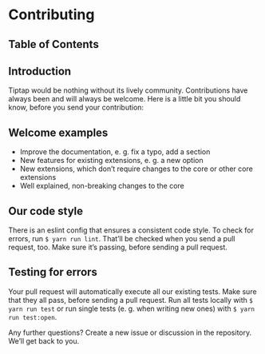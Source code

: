 # Contributing

## Table of Contents

## Introduction
Tiptap would be nothing without its lively community. Contributions have always been and will always be welcome. Here is a little bit you should know, before you send your contribution:

## Welcome examples
* Improve the documentation, e. g. fix a typo, add a section
* New features for existing extensions, e. g. a new option
* New extensions, which don’t require changes to the core or other core extensions
* Well explained, non-breaking changes to the core

## Our code style
There is an eslint config that ensures a consistent code style. To check for errors, run `$ yarn run lint`. That’ll be checked when you send a pull request, too. Make sure it’s passing, before sending a pull request.

## Testing for errors
Your pull request will automatically execute all our existing tests. Make sure that they all pass, before sending a pull request. Run all tests locally with `$ yarn run test` or run single tests (e. g. when writing new ones) with `$ yarn run test:open`.

Any further questions? Create a new issue or discussion in the repository. We’ll get back to you.
